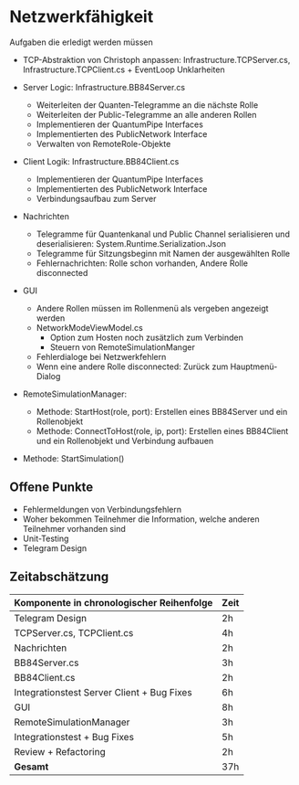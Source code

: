 # Netzwerkfähigkeit

Aufgaben die erledigt werden müssen

- TCP-Abstraktion von Christoph anpassen: Infrastructure.TCPServer.cs, Infrastructure.TCPClient.cs + EventLoop Unklarheiten

- Server Logic: Infrastructure.BB84Server.cs

  - Weiterleiten der Quanten-Telegramme an die nächste Rolle
  - Weiterleiten der Public-Telegramme an alle anderen Rollen
  - Implementieren der QuantumPipe Interfaces
  - Implementierten des PublicNetwork Interface
  - Verwalten von RemoteRole-Objekte

- Client Logik:  Infrastructure.BB84Client.cs

  - Implementieren der QuantumPipe Interfaces
  - Implementierten des PublicNetwork Interface
  - Verbindungsaufbau zum Server

- Nachrichten

  - Telegramme für Quantenkanal und Public Channel serialisieren und deserialisieren: System.Runtime.Serialization.Json
  - Telegramme für Sitzungsbeginn mit Namen der ausgewählten Rolle
  - Fehlernachrichten: Rolle schon vorhanden, Andere Rolle disconnected

- GUI

  - Andere Rollen müssen im Rollenmenü als vergeben angezeigt werden
  - NetworkModeViewModel.cs
    - Option zum Hosten noch zusätzlich zum Verbinden
    - Steuern von RemoteSimulationManger
  - Fehlerdialoge bei Netzwerkfehlern
  - Wenn eine andere Rolle disconnected: Zurück zum Hauptmenü-Dialog

- RemoteSimulationManager:

  - Methode: StartHost(role, port): Erstellen eines BB84Server und ein Rollenobjekt
  - Methode: ConnectToHost(role, ip, port): Erstellen eines BB84Client und ein Rollenobjekt und Verbindung aufbauen
- Methode: StartSimulation()


## Offene Punkte

- Fehlermeldungen von Verbindungsfehlern
- Woher bekommen Teilnehmer die Information, welche anderen Teilnehmer vorhanden sind
- Unit-Testing
- Telegram Design


## Zeitabschätzung

| Komponente in chronologischer Reihenfolge  | Zeit |
| ------------------------------------------ | ---- |
| Telegram Design                            | 2h   |
| TCPServer.cs, TCPClient.cs                 | 4h   |
| Nachrichten                                | 2h   |
| BB84Server.cs                              | 3h   |
| BB84Client.cs                              | 2h   |
| Integrationstest Server Client + Bug Fixes | 6h   |
| GUI                                        | 8h   |
| RemoteSimulationManager                    | 3h   |
| Integrationstest + Bug Fixes               | 5h   |
| Review + Refactoring                       | 2h   |
| **Gesamt**                                 | 37h  |